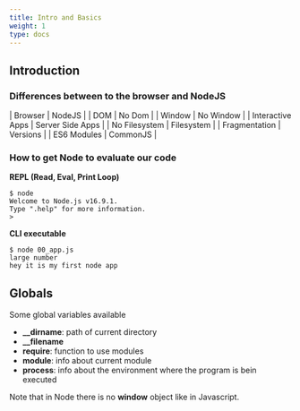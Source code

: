 ```yaml
---
title: Intro and Basics
weight: 1
type: docs
---
```


## Introduction

### Differences between to the browser and NodeJS

| Browser | NodeJS |
| DOM | No Dom |
| Window | No Window |
| Interactive Apps | Server Side Apps |
| No Filesystem | Filesystem |
| Fragmentation | Versions |
| ES6 Modules | CommonJS |

### How to get Node to evaluate our code

**REPL (Read, Eval, Print Loop)**

```console
$ node
Welcome to Node.js v16.9.1.
Type ".help" for more information.
>
```

**CLI executable**

```console
$ node 00_app.js
large number
hey it is my first node app
```

## Globals

Some global variables available

- **\_\_dirname**: path of current directory
- **\_\_filename**
- **require**: function to use modules
- **module**: info about current module
- **process**: info about the environment where the program is bein executed

Note that in Node there is no **window** object like in Javascript.
